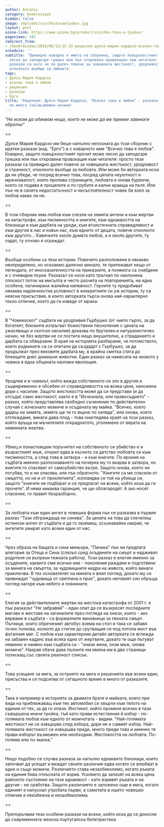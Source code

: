 ```yaml
---
author: Antonia
category: bookreviews
hidden: false
image: /Uploads/vsichkotovaelyubov.jpg
layout: post
ozone-link: https://www.ozone.bg/product/vsichko-tova-e-lyubov/
pageviews: 102
redirect_from:
- /bookreviews/2019/06/12/15-33-рецензия-дулсе-мария-кардозо-всичко-това-е-любов-за-любовта-по-много-не-възможни-начини
schedule: ''
subtitle: 'Привидно коварно е името на сборника, защото повърхностният прочит може
  лесно да заподозре грешка или пък откровена провокация към читателя: просто тези
  разкази са като че ли далеч повече за човешката жестокост, уродливост и странност,
  отколкото въобще за любовта'
tags:
- Дулсе Мария Кардозо
- всичко това е любов
- рецензия
- разкази
- Ерго
title: 'Рецензия: Дулсе Мария Кардозо, "Всичко това е любов" - разкази за любовта
  по много (не)възможни начини'
---
```


_"Не искам да обиквам нещо, което не може да ме приеме завинаги обратно"_

\==

Дулсе Мария Кардозо ми беше напълно непозната до този сборник с кратки разкази (изд. "Ерго") и с коварното име "Всичко това е любов". Коварно, защото повърхностният прочит може лесно да заподозре грешка или пък откровена провокация към читателя: просто тези разкази са привидно далеч повече за човешката жестокост, уродливост и странност, отколкото въобще за любовта. Или може би авторката иска да ни убеди, че посред всичко това, посред цялата неуютност и мрачноватост, която пропива страниците, любовта е онова буренче, което се подава в процепите и по грубите и кални краища на пътя. Или пък че в своята недостатъчност и несъстоятелност човек би взел за любов какво ли не. 

\==

В този сборник има любов към слезли на земята ангели и към жертви на катастрофи, към писмеността и книгите, към еднаквостта на близнаци и към дарбата на уроди, към егоистичната справедливост и към другия в нас и извън нас, към едното от децата, повече отколкото към другото... Кавичките около думата любов, а и около другите, ту падат, ту отново я ограждат. 

\==

Въобще особени са тези истории. Повечето разположени в някакво неопределено, но осезаемо далечно минало, те притежават нещо от легендата, от иносказателността на приказките, а понякога са снабдени и с очевидни поуки. Разказът се носи като тръгнал по наклонена плоскост поток на мисълта и често разчита на повторенията, на една особена, патинирана жалейна напевност. Героите ту придобиват някаква надличностна условност в конкретните си уж истории, ту са неясни присъствия, в които авторката търси онова най-характерно тяхно отличие, което да ги изведе от мрака. 

\==

В "Човекоскот" съдбата на уродливия Гърбушко (от чието гърло, за да богатеят, близките изтръгват божествени песнопения с цената на ужасяващо и скотско насилие) доказва по брутален и натуралистичен начин, че без жертви не се постига нищо внушително, а страданието и дарбата са обвързани. В края на историята разбираме, че потомството, което роднините са се опитали да създадат с Гърбушко, за да продължат през вековете дарбата му, в крайна сметка стига до блеещите днес домашни животни. Един разказ за намесата на низкото у човека в една обърната наопаки еволюция. 

\==

Уродлив е и човекът, който вижда собственото си зло в другия и същевременно е обсебен от справедливостта на всяка цена, наложена дори с насилие. Защото жестокостта може да си представи (и да отсъди) само жестокост, както е в "Изчезнала, или правосъдието" - разказ, който представлява свободно съчинение по действителен случай с изчезнало момиче и осъдената му майка. "Всичко, което дадеш на земята, земята ще ти го върне по хиляда", или онова, което отглеждаме, винаги дава плод - това онагледява краят на този разказ, който връща на мъчителите откраднатото, уголемено от вярата на невинната жертва.

\==

Убиец и понастоящем поръчител на собственото си убийство е и възрастният мъж, открил едва в късното си детство любовта си към писмеността, а след това в затвора - и към книгите. По ирония на съдбата именно разпознаването на почерка му го вкарва в затвора, но книгите го спасяват от самоубийство вътре. Защото онова, което ни погубва, то и ни спасява, или пък обратното. "Книгите са ме спасили от смъртта, но не и от проклетията", изповядва се той на убиеца си, защото "книгите не подбират и се предлагат на всеки, който иска да ги прочете". И няма никаква гаранция, че ще облагородят. А ако носят спасение, го правят безразборно. 

\==

За любовта към един ангел в човешка форма пък се разказва в първия разказ "Тази обграждаща ни синева". За цената на това да спечелиш истински ангел от съдбата и да го заземиш, осъзнавайки накрая, че ангелите умират като всеки един от нас. 

\==

Чрез образа на бащата и сина миньори, "Паника" пък ни предлага алегория за Отеца и Сина (слязъл сред осъдените на смърт и надживял родителя си въпреки тежката работа). Този разказ е елегия именно за осъдените, каквито сме всички ние - поколения раждани и подготвяни за мината на смъртта, за чудовищните недра на живота, който винаги приключва. В тях основателят на мината е впил поглед, докато му се привиждат "чудовища от светлина и прах", докато неговият син обръща поглед нагоре към небето и планините.

\==

Елегия за действителните жертви на жестока катастрофа от 2001 г. е пък разказът "Не забравяй" - един опит да се възкресят последните мигове и жестове на загиналите през погледа на онези, които - ако вярваме в съдбата - са формалните виновници за тяхната смърт. Пътници, които обреченият автобус взема на стоп и така се забавя точно толкова, колкото да стигне до срутващия се под потопа мост във фаталния миг. С любов към характерния детайл авторката се вглежда на забавен каданс във всяка една от жертвите, докато те още пътуват невинно и наивно към съдбата си - "онази жена, онзи мъж, онова момиче". Накрая обаче дава пълните им имена им в две страници потискащ със своята реалност списък.

\==

Това усещане за мига, за острието на мига и решенията във всеки един, присъства и се подсилва от сегашното време в много от разказите. 

\==

Така е например в историята за двамата братя и майката, която при вида на приближаващ към тях автомобил се хвърля към тялото на единия от тях, за да го опази. Инстинкт, който променя всичко в тази съвършена иначе тройка, тъй като прави естествения й избор - по-голямата любов към едното от момчетата - видим. "Най-голямата жестокост не се извършва след избора, дори не е самият избор. Най-голямата жестокост се извършва преди, много преди това и именно тя прави изборът възможен или необходим. Жестокостта на любовта. По-голяма или по-малка."

\==

Нещо подобно се случва разказа за напълно еднаквите близнаци, които започват да усещат и виждат своите различия едва когато се влюбват в едно и също момиче. Различието става незаобиколимо, когато ръката на единия бива откъсната от взрив. Усилието да запазят на всяка цена райското състояние на тази еднаквост - като взривят ръката и на другия - не сработва. Защото различието е заложено още в мига, когато единият е напуснал утробата първи, а самотата в ншето човешко отличие е неизбежна и незаобиколима.  

\==

Препоръчвам тези особени разкази на всеки, който иска да се докосне до съвременната женска португалска белетристика.
